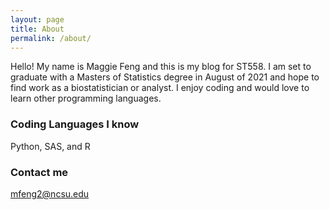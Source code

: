 ```yaml
---
layout: page
title: About
permalink: /about/
---
```


Hello! My name is Maggie Feng and this is my blog for ST558. I am set to graduate with a Masters of Statistics degree in August of 2021 and hope to find work as a biostatistician or analyst. I enjoy coding and would love to learn other programming languages.

### Coding Languages I know

Python, SAS, and R


### Contact me

[mfeng2@ncsu.edu](mailto:mfeng2@ncsu.edu)
